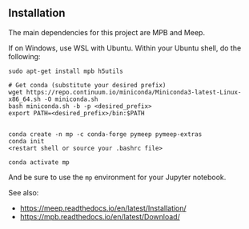 ## Installation

The main dependencies for this project are MPB and Meep. 

If on Windows, use WSL with Ubuntu. Within your Ubuntu shell, do the following:

```
sudo apt-get install mpb h5utils

# Get conda (substitute your desired prefix)
wget https://repo.continuum.io/miniconda/Miniconda3-latest-Linux-x86_64.sh -O miniconda.sh
bash miniconda.sh -b -p <desired_prefix>
export PATH=<desired_prefix>/bin:$PATH


conda create -n mp -c conda-forge pymeep pymeep-extras
conda init
<restart shell or source your .bashrc file>

conda activate mp
```

And be sure to use the `mp` environment for your Jupyter notebook. 

See also:
- https://meep.readthedocs.io/en/latest/Installation/
- https://mpb.readthedocs.io/en/latest/Download/


